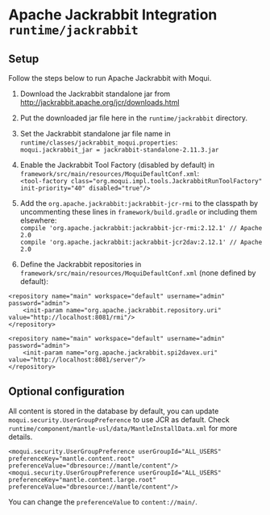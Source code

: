 # Apache Jackrabbit Integration `runtime/jackrabbit`

## Setup 

Follow the steps below to run Apache Jackrabbit with Moqui.

1. Download the Jackrabbit standalone jar from http://jackrabbit.apache.org/jcr/downloads.html

2. Put the downloaded jar file here in the `runtime/jackrabbit` directory.

3. Set the Jackrabbit standalone jar file name in `runtime/classes/jackrabbit_moqui.properties`:  
   `moqui.jackrabbit_jar = jackrabbit-standalone-2.11.3.jar`

4. Enable the Jackrabbit Tool Factory (disabled by default) in `framework/src/main/resources/MoquiDefaultConf.xml`:  
   `<tool-factory class="org.moqui.impl.tools.JackrabbitRunToolFactory" init-priority="40" disabled="true"/>`

5. Add the `org.apache.jackrabbit:jackrabbit-jcr-rmi` to the classpath by uncommenting these lines in 
   `framework/build.gradle` or including them elsewhere:  
   `compile 'org.apache.jackrabbit:jackrabbit-jcr-rmi:2.12.1' // Apache 2.0`  
   `compile 'org.apache.jackrabbit:jackrabbit-jcr2dav:2.12.1' // Apache 2.0`

6. Define the Jackrabbit repositories in `framework/src/main/resources/MoquiDefaultConf.xml` (none defined by default):  
````
<repository name="main" workspace="default" username="admin" password="admin">   
    <init-param name="org.apache.jackrabbit.repository.uri" value="http://localhost:8081/rmi"/>  
</repository>
````
````  
<repository name="main" workspace="default" username="admin" password="admin">  
    <init-param name="org.apache.jackrabbit.spi2davex.uri" value="http://localhost:8081/server"/>
</repository>
````

## Optional configuration 

All content is stored in the database by default, you can update `moqui.security.UserGroupPreference` to use JCR as 
default. Check `runtime/component/mantle-usl/data/MantleInstallData.xml` for more details.  

``
<moqui.security.UserGroupPreference userGroupId="ALL_USERS" preferenceKey="mantle.content.root"
            preferenceValue="dbresource://mantle/content"/>
``  
``
<moqui.security.UserGroupPreference userGroupId="ALL_USERS" preferenceKey="mantle.content.large.root"
            preferenceValue="dbresource://mantle/content"/>
``

You can change the `preferenceValue` to `content://main/`.
